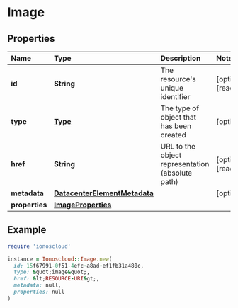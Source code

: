 # Image

## Properties

| Name | Type | Description | Notes |
| :--- | :--- | :--- | :--- |
| **id** | **String** | The resource's unique identifier | \[optional\]\[readonly\] |
| **type** | [**Type**](type.md) | The type of object that has been created | \[optional\] |
| **href** | **String** | URL to the object representation \(absolute path\) | \[optional\]\[readonly\] |
| **metadata** | [**DatacenterElementMetadata**](datacenterelementmetadata.md) |  | \[optional\] |
| **properties** | [**ImageProperties**](imageproperties.md) |  |  |

## Example

```ruby
require 'ionoscloud'

instance = Ionoscloud::Image.new(
  id: 15f67991-0f51-4efc-a8ad-ef1fb31a480c,
  type: &quot;image&quot;,
  href: &lt;RESOURCE-URI&gt;,
  metadata: null,
  properties: null
)
```


